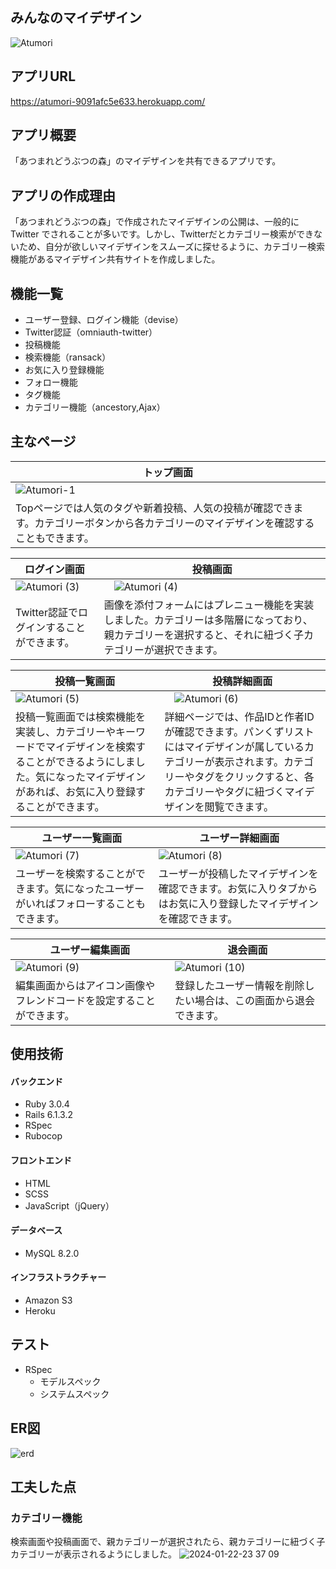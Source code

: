 ## みんなのマイデザイン
![Atumori](https://github.com/masu314/atumori/assets/148468447/5bffde11-134b-404e-b4aa-cf91cfda5337)

## アプリURL
https://atumori-9091afc5e633.herokuapp.com/

## アプリ概要
「あつまれどうぶつの森」のマイデザインを共有できるアプリです。

## アプリの作成理由
「あつまれどうぶつの森」で作成されたマイデザインの公開は、一般的に Twitter でされることが多いです。しかし、Twitterだとカテゴリー検索ができないため、自分が欲しいマイデザインをスムーズに探せるように、カテゴリー検索機能があるマイデザイン共有サイトを作成しました。

## 機能一覧
* ユーザー登録、ログイン機能（devise）
* Twitter認証（omniauth-twitter）
* 投稿機能
* 検索機能（ransack）
* お気に入り登録機能
* フォロー機能
* タグ機能
* カテゴリー機能（ancestory,Ajax）

## 主なページ

| トップ画面 |
| ---- |
| ![Atumori-_1_](https://github.com/masu314/atumori/assets/148468447/2fbf2d32-3a68-4ba2-860a-3d18c4d8dbeb) | 
|Topページでは人気のタグや新着投稿、人気の投稿が確認できます。カテゴリーボタンから各カテゴリーのマイデザインを確認することもできます。


| ログイン画面 | 投稿画面 |
| ---- | ---- |
| ![Atumori (3)](https://github.com/masu314/atumori/assets/148468447/96950587-9b8c-42bd-9c51-d18cab38fec5) |　![Atumori (4)](https://github.com/masu314/atumori/assets/148468447/95c35cd9-d26c-4625-bd00-fc67e288a3b3) |
| Twitter認証でログインすることができます。 | 画像を添付フォームにはプレニュー機能を実装しました。カテゴリーは多階層になっており、親カテゴリーを選択すると、それに紐づく子カテゴリーが選択できます。 |

| 投稿一覧画面　| 投稿詳細画面 |
| ---- | ---- |
| ![Atumori (5)](https://github.com/masu314/atumori/assets/148468447/a674badf-8693-4a0a-9a7b-be7d5c6bea16) |　![Atumori (6)](https://github.com/masu314/atumori/assets/148468447/464d9b03-c318-4cb9-911f-ab4a435fb0d6) |
| 投稿一覧画面では検索機能を実装し、カテゴリーやキーワードでマイデザインを検索することができるようにしました。気になったマイデザインがあれば、お気に入り登録することができます。 | 詳細ページでは、作品IDと作者IDが確認できます。パンくずリストにはマイデザインが属しているカテゴリーが表示されます。カテゴリーやタグをクリックすると、各カテゴリーやタグに紐づくマイデザインを閲覧できます。|

| ユーザー一覧画面 | ユーザー詳細画面 |
| ---- | ---- |
| ![Atumori (7)](https://github.com/masu314/atumori/assets/148468447/e4908e62-23b3-4408-a707-a28caa9bc38e) | ![Atumori (8)](https://github.com/masu314/atumori/assets/148468447/c3e92f02-ba9a-4083-a9ed-0b11351fd2fb) |
| ユーザーを検索することができます。気になったユーザーがいればフォローすることもできます。 | ユーザーが投稿したマイデザインを確認できます。お気に入りタブからはお気に入り登録したマイデザインを確認できます。 |

| ユーザー編集画面 | 退会画面 |
| ---- | ---- |
| ![Atumori (9)](https://github.com/masu314/atumori/assets/148468447/f1eae4fa-25fc-4cbf-80dd-2299f91548ff) | ![Atumori (10)](https://github.com/masu314/atumori/assets/148468447/8a8ff199-4803-4341-9619-e236228b2556) |
| 編集画面からはアイコン画像やフレンドコードを設定することができます。 | 登録したユーザー情報を削除したい場合は、この画面から退会できます。 |

## 使用技術

#### バックエンド
- Ruby 3.0.4
- Rails 6.1.3.2
- RSpec
- Rubocop

#### フロントエンド
- HTML
- SCSS
- JavaScript（jQuery）

#### データベース
- MySQL 8.2.0

#### インフラストラクチャー
- Amazon S3
- Heroku

## テスト
* RSpec
  * モデルスペック
  * システムスペック

## ER図
![erd](https://github.com/masu314/atumori/assets/148468447/24f86678-e419-477f-9dc9-1d9b356673a2)

## 工夫した点

### カテゴリー機能
検索画面や投稿画面で、親カテゴリーが選択されたら、親カテゴリーに紐づく子カテゴリーが表示されるようにしました。
![2024-01-22-23 37 09](https://github.com/masu314/atumori/assets/148468447/233f09f2-eabd-4533-9d4c-558e456a0fcf)




